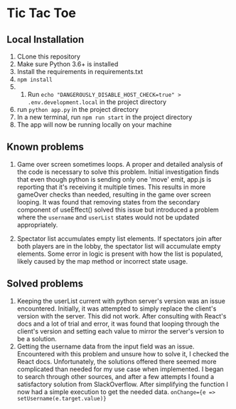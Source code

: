 # Tic Tac Toe

## Local Installation
1. CLone this repository
2. Make sure Python 3.6+ is installed
3. Install the requirements in requirements.txt
4. `npm install`
5. 1. Run `echo "DANGEROUSLY_DISABLE_HOST_CHECK=true" > .env.development.local` in the project directory
6. run `python app.py` in the project directory
7. In a new terminal, run `npm run start` in the project directory
8. The app will now be running locally on your machine

## Known problems
1. Game over screen sometimes loops.
A proper and detailed analysis of the code is necessary to solve this problem. Initial investigation finds that even though python is sending only one 'move' emit, app.js is reporting that it's receiving it multiple times. This results in more gameOver checks than needed, resulting in the game over screen looping. It was found that removing states from the secondary component of useEffect() solved this issue but introduced a problem where the `username` and `userList` states would not be updated appropriately.

2. Spectator list accumulates empty list elements.
If spectators join after both players are in the lobby, the spectator list will accumulate empty elements. Some error in logic is present with how the list is populated, likely caused by the map method or incorrect state usage.

## Solved problems
1. Keeping the userList current with python server's version was an issue encountered. Initially, it was attempted to simply replace the client's version with the server. This did not work. After consulting with React's docs and a lot of trial and error, it was found that looping through the client's version and setting each value to mirror the server's version to be a solution.
2. Getting the username data from the input field was an issue. Encountered with this problem and unsure how to solve it, I checked the React docs. Unfortunately, the solutions offered there seemed more complicated than needed for my use case when implemented. I began to search through other sources, and after a few attempts I found a satisfactory solution from SlackOverflow. After simplifying the function I now had a simple execution to get the needed data. `onChange={e => setUsername(e.target.value)} `
